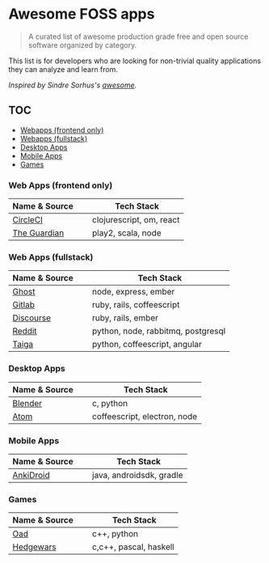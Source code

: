 # Awesome FOSS apps

> A curated list of awesome production grade free and open source software organized by category.

This list is for developers who are looking for non-trivial quality applications they can analyze and learn from.

*Inspired by Sindre Sorhus's [awesome](https://github.com/sindresorhus/awesome).*

## TOC

- [Webapps (frontend only)](#web-apps-frontend-only)
- [Webapps (fullstack)](#web-apps-fullstack)
- [Desktop Apps](#desktop-apps)
- [Mobile Apps](#mobile-apps)
- [Games](#games)

### Web Apps (frontend only)

| Name & Source     | Tech Stack  |
|-------------------|-------------|
| [CircleCI](https://github.com/circleci/frontend)  | clojurescript, om, react |
| [The Guardian](https://github.com/guardian/frontend)  | play2, scala, node |




### Web Apps (fullstack)

| Name & Source     | Tech Stack  |
|-------------------|-------------|
| [Ghost](https://github.com/TryGhost/Ghost) | node, express, ember |
| [Gitlab](https://github.com/gitlabhq/gitlabhq) | ruby, rails, coffeescript |
| [Discourse](https://github.com/discourse/discourse) | ruby, rails, ember |
| [Reddit](https://github.com/reddit/reddit) | python, node, rabbitmq, postgresql |
| [Taiga](https://github.com/taigaio) | python, coffeescript, angular |



### Desktop Apps

| Name & Source     | Tech Stack  |
|-------------------|-------------|
| [Blender](http://www.blender.org/download/) | c, python |
| [Atom](https://github.com/atom/atom) | coffeescript, electron, node |


### Mobile Apps

| Name & Source     | Tech Stack  |
|-------------------|-------------|
| [AnkiDroid](https://github.com/ankidroid/Anki-Android) | java, androidsdk, gradle |


### Games

| Name & Source     | Tech Stack  |
|-------------------|-------------|
| [Oad](https://github.com/0ad/0ad) | c++, python |
| [Hedgewars](https://github.com/hedgewars/hw) | c,c++, pascal, haskell |
